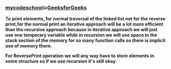 ### [mycodeschool](https://www.youtube.com/watch?v=K7J3nCeRC80&list=PL2_aWCzGMAwI3W_JlcBbtYTwiQSsOTa6P&index=10):boom:[GeeksforGeeks](https://www.geeksforgeeks.org/print-reverse-of-a-linked-list-without-actually-reversing/)  
 
**To print elements, for normal traversal of the linked list not for the reverse print,for the normal print an iterative approach will be a lot more efficient than the
recursive approach because in iterative approach we will just use one temporary variable while in recursion we will use space in the stack section of the memory for so many function calls so there is implicit use of memory there.**  

**For ReversePrint operation we will any way have to store elements in some
structure so if we use recursion it's still okay.**  

